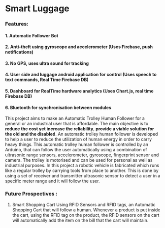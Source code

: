 # Smart Luggage
### Features:
#### 1. Automatic Follower Bot 
#### 2. Anti-theft using gyroscope and accelerometer (Uses Firebase, push notifications)
#### 3. No GPS, uses ultra sound for tracking
#### 4. User side and luggage android application for control (Uses speech to text commands, Real Time Firebase DB)
#### 5. Dashboard for RealTime hardware analytics (Uses Chart.js, real time Firebase DB)
#### 6. Bluetooth for synchronisation between modules


This project aims to make an Automatic Trolley Human Follower for a general or an industrial user that is affordable. The main objective is to <b>reduce the cost yet increase the reliability</b>, <b>provide a viable solution for the old and the disabled</b>. An automatic trolley human follower is developed to help a user to reduce the utilization of human energy in order to carry heavy things. This automatic trolley human follower is controlled by an Arduino, that can follow the user automatically using a combination of ultrasonic range sensors, accelerometer, gyroscope, fingerprint sensor and camera. The trolley is motorised and can be used for personal as well as industrial purposes. In this project a robotic vehicle is fabricated which runs like a regular trolley by carrying tools from place to another. This is done by using a set of receiver and transmitter ultrasonic sensor to detect a user in a specific meter range and it will follow the user. 

### Future Prospectives :
1. Smart Shopping Cart
Using RFID Sensors and RFID tags, an Automatic Shopping Cart that will follow a human. Whenever a product is put inside the cart, using the RFID tag on the product, the RFID sensors on the cart will automatically add the item on the bill that the cart will maintain.


  
  
